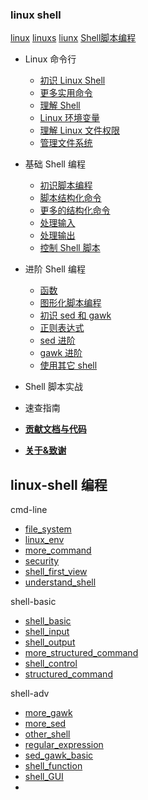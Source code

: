 

### linux shell 
[linux](linux.md)
[linuxs](linuxs.md)
[liunx](liunx.md)
[Shell脚本编程](Shell脚本编程.md)





- Linux 命令行
  - [初识 Linux Shell](commandLine/shell_first_view.md)
  - [更多实用命令](commandLine/more_command.md)
  - [理解 Shell](commandLine/understand_shell.md)
  - [Linux 环境变量](commandLine/linux_env.md)
  - [理解 Linux 文件权限](commandLine/security.md)
  - [管理文件系统](commandLine/file_system.md)

- 基础 Shell 编程

  - [初识脚本编程](shellBasic/shell_basic.md)
  - [脚本结构化命令](shellBasic/structured_command.md)
  - [更多的结构化命令](shellBasic/more_structured_command.md)
  - [处理输入](shellBasic/shell_input.md)
  - [处理输出](shellBasic/shell_output.md)
  - [控制 Shell 脚本](shellBasic/shell_control.md)

- 进阶 Shell 编程

  - [函数](shellAdvanced/shell_function.md)
  - [图形化脚本编程](shellAdvanced/shell_GUI.md)
  - [初识 sed 和 gawk](shellAdvanced/sed_gawk_basic.md)
  - [正则表达式](shellAdvanced/regular_expression.md)
  - [sed 进阶](shellAdvanced/more_sed.md)
  - [gawk 进阶](shellAdvanced/more_gawk.md)
  - [使用其它 shell](shellAdvanced/other_shell.md)

- Shell 脚本实战

- 速查指南

- [**贡献文档与代码**](docs/software-engineering/09-tool/docs/CONTRIBUTING.md)

- [**关于&致谢**](docs/software-engineering/09-tool/docs/about.md)


## linux-shell 编程

cmd-line
- [file_system](commandLine/file_system.md)
- [linux_env](commandLine/linux_env.md)
- [more_command](commandLine/more_command.md)
- [security](commandLine/security.md)
- [shell_first_view](commandLine/shell_first_view.md)
- [understand_shell](commandLine/understand_shell.md)


shell-basic
- [shell_basic](shellBasic/shell_basic.md)
- [shell_input](shellBasic/shell_input.md)
- [shell_output](shellBasic/shell_output.md)
- [more_structured_command](shellBasic/more_structured_command.md)
- [shell_control](shellBasic/shell_control.md)
- [structured_command](shellBasic/structured_command.md)


shell-adv
- [more_gawk](shellAdvanced/more_gawk.md)
- [more_sed](shellAdvanced/more_sed.md)
- [other_shell](shellAdvanced/other_shell.md)
- [regular_expression](shellAdvanced/regular_expression.md)
- [sed_gawk_basic](shellAdvanced/sed_gawk_basic.md)
- [shell_function](shellAdvanced/shell_function.md)
- [shell_GUI](shellAdvanced/shell_GUI.md)
- 